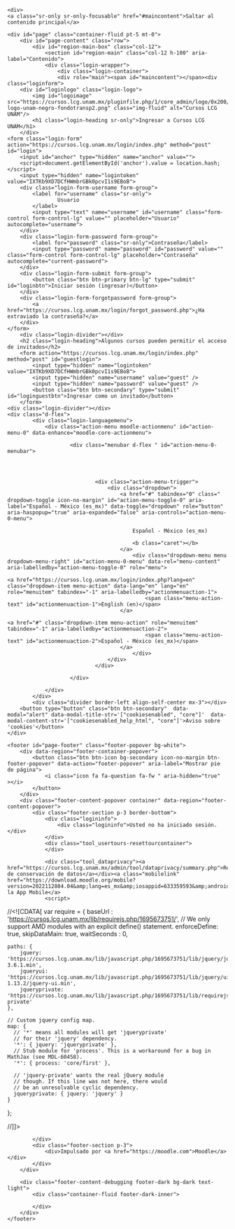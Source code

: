 <!DOCTYPE html>

<html  dir="ltr" lang="es-mx" xml:lang="es-mx">
<head>
    <title>Cursos LCG UNAM: Ingresar al sitio</title>
    <link rel="shortcut icon" href="https://cursos.lcg.unam.mx/theme/image.php/boost/theme/1695673751/favicon" />
    <meta http-equiv="Content-Type" content="text/html; charset=utf-8" />
<meta name="keywords" content="moodle, Cursos LCG UNAM: Ingresar al sitio" />
<link rel="stylesheet" type="text/css" href="https://cursos.lcg.unam.mx/theme/yui_combo.php?rollup/3.17.2/yui-moodlesimple-min.css" /><script id="firstthemesheet" type="text/css">/** Required in order to fix style inclusion problems in IE with YUI **/</script><link rel="stylesheet" type="text/css" href="https://cursos.lcg.unam.mx/theme/styles.php/boost/1695673751_1/all" />
<script>
//<![CDATA[
var M = {}; M.yui = {};
M.pageloadstarttime = new Date();
M.cfg = {"wwwroot":"https:\/\/cursos.lcg.unam.mx","homeurl":{},"sesskey":"AOUsqomPqB","sessiontimeout":"14400","sessiontimeoutwarning":1200,"themerev":"1695673751","slasharguments":1,"theme":"boost","iconsystemmodule":"core\/icon_system_fontawesome","jsrev":"1695673751","admin":"admin","svgicons":true,"usertimezone":"Am\u00e9rica\/Cd de M\u00e9xico","courseId":1,"courseContextId":2,"contextid":1,"contextInstanceId":0,"langrev":1741169946,"templaterev":"1695673751"};var yui1ConfigFn = function(me) {if(/-skin|reset|fonts|grids|base/.test(me.name)){me.type='css';me.path=me.path.replace(/\.js/,'.css');me.path=me.path.replace(/\/yui2-skin/,'/assets/skins/sam/yui2-skin')}};
var yui2ConfigFn = function(me) {var parts=me.name.replace(/^moodle-/,'').split('-'),component=parts.shift(),module=parts[0],min='-min';if(/-(skin|core)$/.test(me.name)){parts.pop();me.type='css';min=''}
if(module){var filename=parts.join('-');me.path=component+'/'+module+'/'+filename+min+'.'+me.type}else{me.path=component+'/'+component+'.'+me.type}};
YUI_config = {"debug":false,"base":"https:\/\/cursos.lcg.unam.mx\/lib\/yuilib\/3.17.2\/","comboBase":"https:\/\/cursos.lcg.unam.mx\/theme\/yui_combo.php?","combine":true,"filter":null,"insertBefore":"firstthemesheet","groups":{"yui2":{"base":"https:\/\/cursos.lcg.unam.mx\/lib\/yuilib\/2in3\/2.9.0\/build\/","comboBase":"https:\/\/cursos.lcg.unam.mx\/theme\/yui_combo.php?","combine":true,"ext":false,"root":"2in3\/2.9.0\/build\/","patterns":{"yui2-":{"group":"yui2","configFn":yui1ConfigFn}}},"moodle":{"name":"moodle","base":"https:\/\/cursos.lcg.unam.mx\/theme\/yui_combo.php?m\/1695673751\/","combine":true,"comboBase":"https:\/\/cursos.lcg.unam.mx\/theme\/yui_combo.php?","ext":false,"root":"m\/1695673751\/","patterns":{"moodle-":{"group":"moodle","configFn":yui2ConfigFn}},"filter":null,"modules":{"moodle-core-actionmenu":{"requires":["base","event","node-event-simulate"]},"moodle-core-languninstallconfirm":{"requires":["base","node","moodle-core-notification-confirm","moodle-core-notification-alert"]},"moodle-core-chooserdialogue":{"requires":["base","panel","moodle-core-notification"]},"moodle-core-maintenancemodetimer":{"requires":["base","node"]},"moodle-core-tooltip":{"requires":["base","node","io-base","moodle-core-notification-dialogue","json-parse","widget-position","widget-position-align","event-outside","cache-base"]},"moodle-core-lockscroll":{"requires":["plugin","base-build"]},"moodle-core-popuphelp":{"requires":["moodle-core-tooltip"]},"moodle-core-notification":{"requires":["moodle-core-notification-dialogue","moodle-core-notification-alert","moodle-core-notification-confirm","moodle-core-notification-exception","moodle-core-notification-ajaxexception"]},"moodle-core-notification-dialogue":{"requires":["base","node","panel","escape","event-key","dd-plugin","moodle-core-widget-focusafterclose","moodle-core-lockscroll"]},"moodle-core-notification-alert":{"requires":["moodle-core-notification-dialogue"]},"moodle-core-notification-confirm":{"requires":["moodle-core-notification-dialogue"]},"moodle-core-notification-exception":{"requires":["moodle-core-notification-dialogue"]},"moodle-core-notification-ajaxexception":{"requires":["moodle-core-notification-dialogue"]},"moodle-core-dragdrop":{"requires":["base","node","io","dom","dd","event-key","event-focus","moodle-core-notification"]},"moodle-core-formchangechecker":{"requires":["base","event-focus","moodle-core-event"]},"moodle-core-event":{"requires":["event-custom"]},"moodle-core-blocks":{"requires":["base","node","io","dom","dd","dd-scroll","moodle-core-dragdrop","moodle-core-notification"]},"moodle-core-handlebars":{"condition":{"trigger":"handlebars","when":"after"}},"moodle-core_availability-form":{"requires":["base","node","event","event-delegate","panel","moodle-core-notification-dialogue","json"]},"moodle-backup-backupselectall":{"requires":["node","event","node-event-simulate","anim"]},"moodle-backup-confirmcancel":{"requires":["node","node-event-simulate","moodle-core-notification-confirm"]},"moodle-course-categoryexpander":{"requires":["node","event-key"]},"moodle-course-management":{"requires":["base","node","io-base","moodle-core-notification-exception","json-parse","dd-constrain","dd-proxy","dd-drop","dd-delegate","node-event-delegate"]},"moodle-course-dragdrop":{"requires":["base","node","io","dom","dd","dd-scroll","moodle-core-dragdrop","moodle-core-notification","moodle-course-coursebase","moodle-course-util"]},"moodle-course-util":{"requires":["node"],"use":["moodle-course-util-base"],"submodules":{"moodle-course-util-base":{},"moodle-course-util-section":{"requires":["node","moodle-course-util-base"]},"moodle-course-util-cm":{"requires":["node","moodle-course-util-base"]}}},"moodle-form-dateselector":{"requires":["base","node","overlay","calendar"]},"moodle-form-passwordunmask":{"requires":[]},"moodle-form-shortforms":{"requires":["node","base","selector-css3","moodle-core-event"]},"moodle-question-chooser":{"requires":["moodle-core-chooserdialogue"]},"moodle-question-searchform":{"requires":["base","node"]},"moodle-question-preview":{"requires":["base","dom","event-delegate","event-key","core_question_engine"]},"moodle-availability_completion-form":{"requires":["base","node","event","moodle-core_availability-form"]},"moodle-availability_date-form":{"requires":["base","node","event","io","moodle-core_availability-form"]},"moodle-availability_grade-form":{"requires":["base","node","event","moodle-core_availability-form"]},"moodle-availability_group-form":{"requires":["base","node","event","moodle-core_availability-form"]},"moodle-availability_grouping-form":{"requires":["base","node","event","moodle-core_availability-form"]},"moodle-availability_profile-form":{"requires":["base","node","event","moodle-core_availability-form"]},"moodle-mod_assign-history":{"requires":["node","transition"]},"moodle-mod_quiz-quizbase":{"requires":["base","node"]},"moodle-mod_quiz-toolboxes":{"requires":["base","node","event","event-key","io","moodle-mod_quiz-quizbase","moodle-mod_quiz-util-slot","moodle-core-notification-ajaxexception"]},"moodle-mod_quiz-questionchooser":{"requires":["moodle-core-chooserdialogue","moodle-mod_quiz-util","querystring-parse"]},"moodle-mod_quiz-modform":{"requires":["base","node","event"]},"moodle-mod_quiz-autosave":{"requires":["base","node","event","event-valuechange","node-event-delegate","io-form"]},"moodle-mod_quiz-dragdrop":{"requires":["base","node","io","dom","dd","dd-scroll","moodle-core-dragdrop","moodle-core-notification","moodle-mod_quiz-quizbase","moodle-mod_quiz-util-base","moodle-mod_quiz-util-page","moodle-mod_quiz-util-slot","moodle-course-util"]},"moodle-mod_quiz-util":{"requires":["node","moodle-core-actionmenu"],"use":["moodle-mod_quiz-util-base"],"submodules":{"moodle-mod_quiz-util-base":{},"moodle-mod_quiz-util-slot":{"requires":["node","moodle-mod_quiz-util-base"]},"moodle-mod_quiz-util-page":{"requires":["node","moodle-mod_quiz-util-base"]}}},"moodle-message_airnotifier-toolboxes":{"requires":["base","node","io"]},"moodle-filter_glossary-autolinker":{"requires":["base","node","io-base","json-parse","event-delegate","overlay","moodle-core-event","moodle-core-notification-alert","moodle-core-notification-exception","moodle-core-notification-ajaxexception"]},"moodle-filter_mathjaxloader-loader":{"requires":["moodle-core-event"]},"moodle-editor_atto-editor":{"requires":["node","transition","io","overlay","escape","event","event-simulate","event-custom","node-event-html5","node-event-simulate","yui-throttle","moodle-core-notification-dialogue","moodle-core-notification-confirm","moodle-editor_atto-rangy","handlebars","timers","querystring-stringify"]},"moodle-editor_atto-plugin":{"requires":["node","base","escape","event","event-outside","handlebars","event-custom","timers","moodle-editor_atto-menu"]},"moodle-editor_atto-menu":{"requires":["moodle-core-notification-dialogue","node","event","event-custom"]},"moodle-editor_atto-rangy":{"requires":[]},"moodle-report_eventlist-eventfilter":{"requires":["base","event","node","node-event-delegate","datatable","autocomplete","autocomplete-filters"]},"moodle-report_loglive-fetchlogs":{"requires":["base","event","node","io","node-event-delegate"]},"moodle-gradereport_history-userselector":{"requires":["escape","event-delegate","event-key","handlebars","io-base","json-parse","moodle-core-notification-dialogue"]},"moodle-qbank_editquestion-chooser":{"requires":["moodle-core-chooserdialogue"]},"moodle-tool_capability-search":{"requires":["base","node"]},"moodle-tool_lp-dragdrop-reorder":{"requires":["moodle-core-dragdrop"]},"moodle-tool_monitor-dropdown":{"requires":["base","event","node"]},"moodle-assignfeedback_editpdf-editor":{"requires":["base","event","node","io","graphics","json","event-move","event-resize","transition","querystring-stringify-simple","moodle-core-notification-dialog","moodle-core-notification-alert","moodle-core-notification-warning","moodle-core-notification-exception","moodle-core-notification-ajaxexception"]},"moodle-atto_accessibilitychecker-button":{"requires":["color-base","moodle-editor_atto-plugin"]},"moodle-atto_accessibilityhelper-button":{"requires":["moodle-editor_atto-plugin"]},"moodle-atto_align-button":{"requires":["moodle-editor_atto-plugin"]},"moodle-atto_bold-button":{"requires":["moodle-editor_atto-plugin"]},"moodle-atto_charmap-button":{"requires":["moodle-editor_atto-plugin"]},"moodle-atto_clear-button":{"requires":["moodle-editor_atto-plugin"]},"moodle-atto_collapse-button":{"requires":["moodle-editor_atto-plugin"]},"moodle-atto_emojipicker-button":{"requires":["moodle-editor_atto-plugin"]},"moodle-atto_emoticon-button":{"requires":["moodle-editor_atto-plugin"]},"moodle-atto_equation-button":{"requires":["moodle-editor_atto-plugin","moodle-core-event","io","event-valuechange","tabview","array-extras"]},"moodle-atto_h5p-button":{"requires":["moodle-editor_atto-plugin"]},"moodle-atto_html-button":{"requires":["promise","moodle-editor_atto-plugin","moodle-atto_html-beautify","moodle-atto_html-codemirror","event-valuechange"]},"moodle-atto_html-codemirror":{"requires":["moodle-atto_html-codemirror-skin"]},"moodle-atto_html-beautify":{},"moodle-atto_image-button":{"requires":["moodle-editor_atto-plugin"]},"moodle-atto_indent-button":{"requires":["moodle-editor_atto-plugin"]},"moodle-atto_italic-button":{"requires":["moodle-editor_atto-plugin"]},"moodle-atto_link-button":{"requires":["moodle-editor_atto-plugin"]},"moodle-atto_managefiles-button":{"requires":["moodle-editor_atto-plugin"]},"moodle-atto_managefiles-usedfiles":{"requires":["node","escape"]},"moodle-atto_media-button":{"requires":["moodle-editor_atto-plugin","moodle-form-shortforms"]},"moodle-atto_noautolink-button":{"requires":["moodle-editor_atto-plugin"]},"moodle-atto_orderedlist-button":{"requires":["moodle-editor_atto-plugin"]},"moodle-atto_recordrtc-recording":{"requires":["moodle-atto_recordrtc-button"]},"moodle-atto_recordrtc-button":{"requires":["moodle-editor_atto-plugin","moodle-atto_recordrtc-recording"]},"moodle-atto_rtl-button":{"requires":["moodle-editor_atto-plugin"]},"moodle-atto_strike-button":{"requires":["moodle-editor_atto-plugin"]},"moodle-atto_subscript-button":{"requires":["moodle-editor_atto-plugin"]},"moodle-atto_superscript-button":{"requires":["moodle-editor_atto-plugin"]},"moodle-atto_table-button":{"requires":["moodle-editor_atto-plugin","moodle-editor_atto-menu","event","event-valuechange"]},"moodle-atto_title-button":{"requires":["moodle-editor_atto-plugin"]},"moodle-atto_underline-button":{"requires":["moodle-editor_atto-plugin"]},"moodle-atto_undo-button":{"requires":["moodle-editor_atto-plugin"]},"moodle-atto_unorderedlist-button":{"requires":["moodle-editor_atto-plugin"]}}},"gallery":{"name":"gallery","base":"https:\/\/cursos.lcg.unam.mx\/lib\/yuilib\/gallery\/","combine":true,"comboBase":"https:\/\/cursos.lcg.unam.mx\/theme\/yui_combo.php?","ext":false,"root":"gallery\/1695673751\/","patterns":{"gallery-":{"group":"gallery"}}}},"modules":{"core_filepicker":{"name":"core_filepicker","fullpath":"https:\/\/cursos.lcg.unam.mx\/lib\/javascript.php\/1695673751\/repository\/filepicker.js","requires":["base","node","node-event-simulate","json","async-queue","io-base","io-upload-iframe","io-form","yui2-treeview","panel","cookie","datatable","datatable-sort","resize-plugin","dd-plugin","escape","moodle-core_filepicker","moodle-core-notification-dialogue"]},"core_comment":{"name":"core_comment","fullpath":"https:\/\/cursos.lcg.unam.mx\/lib\/javascript.php\/1695673751\/comment\/comment.js","requires":["base","io-base","node","json","yui2-animation","overlay","escape"]},"mathjax":{"name":"mathjax","fullpath":"https:\/\/cdn.jsdelivr.net\/npm\/mathjax@2.7.9\/MathJax.js?delayStartupUntil=configured"}}};
M.yui.loader = {modules: {}};

//]]>
</script>

<meta name="robots" content="noindex" />
    <meta name="viewport" content="width=device-width, initial-scale=1.0">
</head>
<body  id="page-login-index" class="format-site  path-login dir-ltr lang-es_mx yui-skin-sam yui3-skin-sam cursos-lcg-unam-mx pagelayout-login course-1 context-1 notloggedin ">
<div class="toast-wrapper mx-auto py-0 fixed-top" role="status" aria-live="polite"></div>

<div id="page-wrapper">

    <div>
    <a class="sr-only sr-only-focusable" href="#maincontent">Saltar al contenido principal</a>
</div><script src="https://cursos.lcg.unam.mx/lib/javascript.php/1695673751/lib/polyfills/polyfill.js"></script>
<script src="https://cursos.lcg.unam.mx/theme/yui_combo.php?rollup/3.17.2/yui-moodlesimple-min.js"></script><script src="https://cursos.lcg.unam.mx/lib/javascript.php/1695673751/lib/javascript-static.js"></script>
<script>
//<![CDATA[
document.body.className += ' jsenabled';
//]]>
</script>


<!-- Google tag (gtag.js) -->
<script async src="https://www.googletagmanager.com/gtag/js?id=G-Q3QPYX0WVM"></script>
<script>
  window.dataLayer = window.dataLayer || [];
  function gtag(){dataLayer.push(arguments);}
  gtag('js', new Date());

  gtag('config', 'G-Q3QPYX0WVM');
</script>

    <div id="page" class="container-fluid pt-5 mt-0">
        <div id="page-content" class="row">
            <div id="region-main-box" class="col-12">
                <section id="region-main" class="col-12 h-100" aria-label="Contenido">
                <div class="login-wrapper">
                    <div class="login-container">
                    <div role="main"><span id="maincontent"></span><div class="loginform">
        <div id="loginlogo" class="login-logo">
            <img id="logoimage" src="https://cursos.lcg.unam.mx/pluginfile.php/1/core_admin/logo/0x200/1695673751/lcg-logo-unam-negro-fondotransp2.png" class="img-fluid" alt="Cursos LCG UNAM"/>
            <h1 class="login-heading sr-only">Ingresar a Cursos LCG UNAM</h1>
        </div>
    <form class="login-form" action="https://cursos.lcg.unam.mx/login/index.php" method="post" id="login">
        <input id="anchor" type="hidden" name="anchor" value="">
        <script>document.getElementById('anchor').value = location.hash;</script>
        <input type="hidden" name="logintoken" value="IXTKb9XD7DCfHWmbrGBk0pcvI1s9EBoB">
        <div class="login-form-username form-group">
            <label for="username" class="sr-only">
                    Usuario
            </label>
            <input type="text" name="username" id="username" class="form-control form-control-lg" value="" placeholder="Usuario" autocomplete="username">
        </div>
        <div class="login-form-password form-group">
            <label for="password" class="sr-only">Contraseña</label>
            <input type="password" name="password" id="password" value="" class="form-control form-control-lg" placeholder="Contraseña" autocomplete="current-password">
        </div>
        <div class="login-form-submit form-group">
            <button class="btn btn-primary btn-lg" type="submit" id="loginbtn">Iniciar sesión (ingresar)</button>
        </div>
        <div class="login-form-forgotpassword form-group">
            <a href="https://cursos.lcg.unam.mx/login/forgot_password.php">¿Ha extraviado la contraseña?</a>
        </div>
    </form>
        <div class="login-divider"></div>
        <h2 class="login-heading">Algunos cursos pueden permitir el acceso de invitados</h2>
        <form action="https://cursos.lcg.unam.mx/login/index.php" method="post" id="guestlogin">
            <input type="hidden" name="logintoken" value="IXTKb9XD7DCfHWmbrGBk0pcvI1s9EBoB">
            <input type="hidden" name="username" value="guest" />
            <input type="hidden" name="password" value="guest" />
            <button class="btn btn-secondary" type="submit" id="loginguestbtn">Ingresar como un invitado</button>
        </form>
    <div class="login-divider"></div>
    <div class="d-flex">
            <div class="login-languagemenu">
                <div class="action-menu moodle-actionmenu" id="action-menu-0" data-enhance="moodle-core-actionmenu">
                
                        <div class="menubar d-flex " id="action-menu-0-menubar">
                
                            
                
                
                                <div class="action-menu-trigger">
                                    <div class="dropdown">
                                        <a href="#" tabindex="0" class=" dropdown-toggle icon-no-margin" id="action-menu-toggle-0" aria-label="Español - México ‎(es_mx)‎" data-toggle="dropdown" role="button" aria-haspopup="true" aria-expanded="false" aria-controls="action-menu-0-menu">
                                            
                                            Español - México ‎(es_mx)‎
                                                
                                            <b class="caret"></b>
                                        </a>
                                            <div class="dropdown-menu menu dropdown-menu-right" id="action-menu-0-menu" data-rel="menu-content" aria-labelledby="action-menu-toggle-0" role="menu">
                                                                                                <a href="https://cursos.lcg.unam.mx/login/index.php?lang=en" class="dropdown-item menu-action" data-lang="en" lang="en" role="menuitem" tabindex="-1" aria-labelledby="actionmenuaction-1">
                                                <span class="menu-action-text" id="actionmenuaction-1">English ‎(en)‎</span>
                                        </a>
                                                                                                <a href="#" class="dropdown-item menu-action" role="menuitem" tabindex="-1" aria-labelledby="actionmenuaction-2">
                                                <span class="menu-action-text" id="actionmenuaction-2">Español - México ‎(es_mx)‎</span>
                                        </a>
                                            </div>
                                    </div>
                                </div>
                
                        </div>
                
                </div>
            </div>
            <div class="divider border-left align-self-center mx-3"></div>
        <button type="button" class="btn btn-secondary"  data-modal="alert" data-modal-title-str='["cookiesenabled", "core"]'  data-modal-content-str='["cookiesenabled_help_html", "core"]'>Aviso sobre 'cookies'</button>
    </div>
</div></div>
                    </div>
                </div>
                </section>
            </div>
        </div>
    </div>
    
    <footer id="page-footer" class="footer-popover bg-white">
        <div data-region="footer-container-popover">
            <button class="btn btn-icon bg-secondary icon-no-margin btn-footer-popover" data-action="footer-popover" aria-label="Mostrar pie de página">
                <i class="icon fa fa-question fa-fw " aria-hidden="true"  ></i>
            </button>
        </div>
        <div class="footer-content-popover container" data-region="footer-content-popover">
            <div class="footer-section p-3 border-bottom">
                <div class="logininfo">
                    <div class="logininfo">Usted no ha iniciado sesión.</div>
                </div>
                <div class="tool_usertours-resettourcontainer">
                </div>
    
                <div class="tool_dataprivacy"><a href="https://cursos.lcg.unam.mx/admin/tool/dataprivacy/summary.php">Resumen de conservación de datos</a></div><a class="mobilelink" href="https://download.moodle.org/mobile?version=2022112804.04&amp;lang=es_mx&amp;iosappid=633359593&amp;androidappid=com.moodle.moodlemobile">Obtener la App Mobile</a>
                <script>
//<![CDATA[
var require = {
    baseUrl : 'https://cursos.lcg.unam.mx/lib/requirejs.php/1695673751/',
    // We only support AMD modules with an explicit define() statement.
    enforceDefine: true,
    skipDataMain: true,
    waitSeconds : 0,

    paths: {
        jquery: 'https://cursos.lcg.unam.mx/lib/javascript.php/1695673751/lib/jquery/jquery-3.6.1.min',
        jqueryui: 'https://cursos.lcg.unam.mx/lib/javascript.php/1695673751/lib/jquery/ui-1.13.2/jquery-ui.min',
        jqueryprivate: 'https://cursos.lcg.unam.mx/lib/javascript.php/1695673751/lib/requirejs/jquery-private'
    },

    // Custom jquery config map.
    map: {
      // '*' means all modules will get 'jqueryprivate'
      // for their 'jquery' dependency.
      '*': { jquery: 'jqueryprivate' },
      // Stub module for 'process'. This is a workaround for a bug in MathJax (see MDL-60458).
      '*': { process: 'core/first' },

      // 'jquery-private' wants the real jQuery module
      // though. If this line was not here, there would
      // be an unresolvable cyclic dependency.
      jqueryprivate: { jquery: 'jquery' }
    }
};

//]]>
</script>
<script src="https://cursos.lcg.unam.mx/lib/javascript.php/1695673751/lib/requirejs/require.min.js"></script>
<script>
//<![CDATA[
M.util.js_pending("core/first");
require(['core/first'], function() {
require(['core/prefetch'])
;
require(["media_videojs/loader"], function(loader) {
    loader.setUp('es');
});;

require(['theme_boost/footer-popover'], function(FooterPopover) {
    FooterPopover.init();
});
;

M.util.js_pending('theme_boost/loader');
require(['theme_boost/loader'], function() {
  M.util.js_complete('theme_boost/loader');
});
;

    require(['core_form/submit'], function(Submit) {
        Submit.init("loginbtn");
            Submit.init("loginguestbtn");
    });
;
M.util.js_pending('core/notification'); require(['core/notification'], function(amd) {amd.init(1, []); M.util.js_complete('core/notification');});;
M.util.js_pending('core/log'); require(['core/log'], function(amd) {amd.setConfig({"level":"warn"}); M.util.js_complete('core/log');});;
M.util.js_pending('core/page_global'); require(['core/page_global'], function(amd) {amd.init(); M.util.js_complete('core/page_global');});;
M.util.js_pending('core/utility'); require(['core/utility'], function(amd) {M.util.js_complete('core/utility');});
    M.util.js_complete("core/first");
});
//]]>
</script>
<script>
//<![CDATA[
M.str = {"moodle":{"lastmodified":"\u00daltima modificaci\u00f3n","name":"Nombre","error":"Error","info":"Informaci\u00f3n","yes":"S\u00ed","no":"No","cancel":"Cancelar","confirm":"Confirmar","areyousure":"\u00bfEst\u00e1 Usted seguro?","closebuttontitle":"Cerrar","unknownerror":"Error desconocido","file":"Archivo","url":"URL","collapseall":"Colapsar todo","expandall":"Expandir todo"},"repository":{"type":"Tipo","size":"Tama\u00f1o","invalidjson":"Cadena JSON no v\u00e1lida","nofilesattached":"No se han adjuntado archivos","filepicker":"Selector de archivos","logout":"Salir","nofilesavailable":"No hay archivos disponibles","norepositoriesavailable":"Lo sentimos, ninguno de sus repositorios actuales puede devolver archivos en el formato solicitado.","fileexistsdialogheader":"El archivo existe","fileexistsdialog_editor":"Un archivo con ese nombre ha sido anexado al texto que Usted est\u00e1 editando","fileexistsdialog_filemanager":"Ya ha sido anexado un archivo con ese nombre","renameto":"Cambiar el nombre a \"{$a}\"","referencesexist":"Existen {$a} enlaces a este archivo","select":"Seleccionar"},"admin":{"confirmdeletecomments":"Est\u00e1 a punto de eliminar comentarios, \u00bfest\u00e1 seguro?","confirmation":"Confirmaci\u00f3n"},"debug":{"debuginfo":"Informaci\u00f3n de depuraci\u00f3n","line":"L\u00ednea","stacktrace":"Trazado de la pila (stack)"},"langconfig":{"labelsep":":"}};
//]]>
</script>
<script>
//<![CDATA[
(function() {Y.use("moodle-filter_mathjaxloader-loader",function() {M.filter_mathjaxloader.configure({"mathjaxconfig":"\nMathJax.Hub.Config({\n    config: [\"Accessible.js\", \"Safe.js\"],\n    errorSettings: { message: [\"!\"] },\n    skipStartupTypeset: true,\n    messageStyle: \"none\"\n});\n","lang":"es"});
});
M.util.help_popups.setup(Y);
 M.util.js_pending('random67cb3bc28ff284'); Y.on('domready', function() { M.util.js_complete("init");  M.util.js_complete('random67cb3bc28ff284'); });
})();
//]]>
</script>

            </div>
            <div class="footer-section p-3">
                <div>Impulsado por <a href="https://moodle.com">Moodle</a></div>
            </div>
        </div>
    
        <div class="footer-content-debugging footer-dark bg-dark text-light">
            <div class="container-fluid footer-dark-inner">
                
            </div>
        </div>
    </footer>
</div>

</body>
</html>